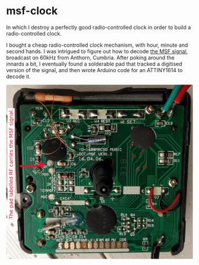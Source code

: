 # msf-clock
In which I destroy a perfectly good radio-controlled clock in order to build a radio-controlled clock.

I bought a cheap radio-controlled clock mechanism, with hour, minute and second hands. I was intrigued to figure out how to decode [the MSF signal](https://www.npl.co.uk/products-services/time-frequency/msf-radio-time-signal/msf_time_date_code), broadcast on 60kHz from Anthorn, Cumbria. After poking around the innards a bit, I eventually found a solderable pad that tracked a digitised version of the signal, and then wrote Arduino code for an ATTINY1614 to decode it.

![The clock](clock.jpg)
